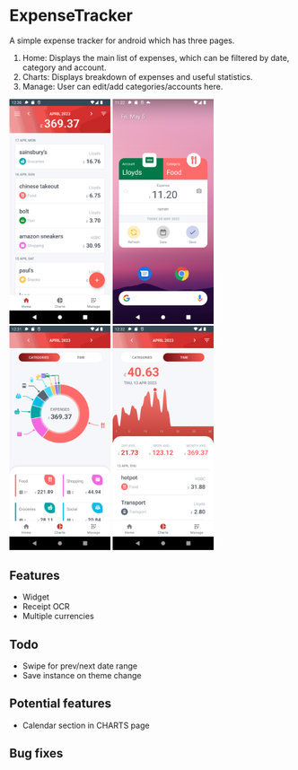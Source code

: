 # ExpenseTracker
A simple expense tracker for android which has three pages.
1. Home: Displays the main list of expenses, which can be filtered by date, category and account.
2. Charts: Displays breakdown of expenses and useful statistics.
3. Manage: User can edit/add categories/accounts here.

<img src="https://github.com/rachung2510/ExpenseTracker/blob/master/screenshots/screenshot-home.png?raw=true" alt="Home Page" width="180"/> <img src="https://github.com/rachung2510/ExpenseTracker/blob/master/screenshots/screenshot-expense.png?raw=true" alt="Add expense" width="180"/> <img src="https://github.com/rachung2510/ExpenseTracker/blob/master/screenshots/screenshot-piechart.png?raw=true" alt="Piechart" width="180"/> <img src="https://github.com/rachung2510/ExpenseTracker/blob/master/screenshots/screenshot-graph.png?raw=true" alt="Graph of expenses over time" width="180"/>

## Features
- Widget
- Receipt OCR
- Multiple currencies

## Todo
- Swipe for prev/next date range
- Save instance on theme change

## Potential features
- Calendar section in CHARTS page

## Bug fixes

